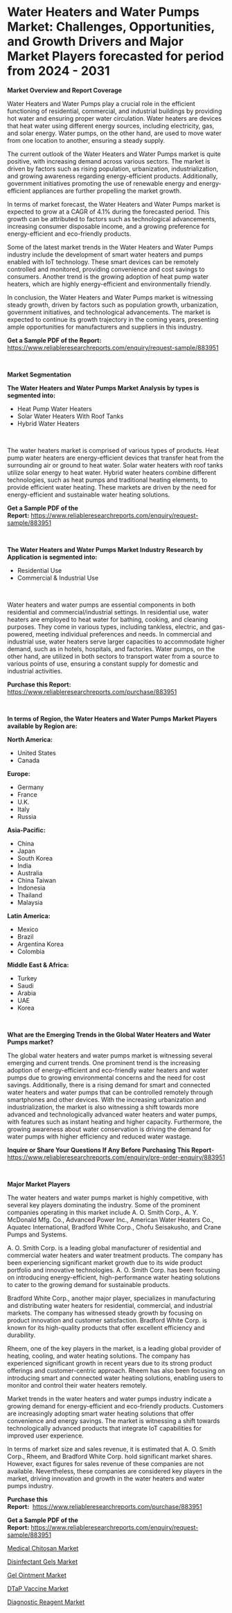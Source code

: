 <p><h1>Water Heaters and Water Pumps Market: Challenges, Opportunities, and Growth Drivers and Major Market Players forecasted for period from 2024 - 2031</h1></p><p><strong>Market Overview and Report Coverage</strong></p>
<p><p>Water Heaters and Water Pumps play a crucial role in the efficient functioning of residential, commercial, and industrial buildings by providing hot water and ensuring proper water circulation. Water heaters are devices that heat water using different energy sources, including electricity, gas, and solar energy. Water pumps, on the other hand, are used to move water from one location to another, ensuring a steady supply.</p><p>The current outlook of the Water Heaters and Water Pumps market is quite positive, with increasing demand across various sectors. The market is driven by factors such as rising population, urbanization, industrialization, and growing awareness regarding energy-efficient products. Additionally, government initiatives promoting the use of renewable energy and energy-efficient appliances are further propelling the market growth.</p><p>In terms of market forecast, the Water Heaters and Water Pumps market is expected to grow at a CAGR of 4.1% during the forecasted period. This growth can be attributed to factors such as technological advancements, increasing consumer disposable income, and a growing preference for energy-efficient and eco-friendly products.</p><p>Some of the latest market trends in the Water Heaters and Water Pumps industry include the development of smart water heaters and pumps enabled with IoT technology. These smart devices can be remotely controlled and monitored, providing convenience and cost savings to consumers. Another trend is the growing adoption of heat pump water heaters, which are highly energy-efficient and environmentally friendly.</p><p>In conclusion, the Water Heaters and Water Pumps market is witnessing steady growth, driven by factors such as population growth, urbanization, government initiatives, and technological advancements. The market is expected to continue its growth trajectory in the coming years, presenting ample opportunities for manufacturers and suppliers in this industry.</p></p>
<p><strong>Get a Sample PDF of the Report:</strong> <a href="https://www.reliableresearchreports.com/enquiry/request-sample/883951">https://www.reliableresearchreports.com/enquiry/request-sample/883951</a></p>
<p>&nbsp;</p>
<p><strong>Market Segmentation</strong></p>
<p><strong>The Water Heaters and Water Pumps Market Analysis by types is segmented into:</strong></p>
<p><ul><li>Heat Pump Water Heaters</li><li>Solar Water Heaters With Roof Tanks</li><li>Hybrid Water Heaters</li></ul></p>
<p>&nbsp;</p>
<p><p>The water heaters market is comprised of various types of products. Heat pump water heaters are energy-efficient devices that transfer heat from the surrounding air or ground to heat water. Solar water heaters with roof tanks utilize solar energy to heat water. Hybrid water heaters combine different technologies, such as heat pumps and traditional heating elements, to provide efficient water heating. These markets are driven by the need for energy-efficient and sustainable water heating solutions.</p></p>
<p><strong>Get a Sample PDF of the Report:</strong>&nbsp;<a href="https://www.reliableresearchreports.com/enquiry/request-sample/883951">https://www.reliableresearchreports.com/enquiry/request-sample/883951</a></p>
<p>&nbsp;</p>
<p><strong>The Water Heaters and Water Pumps Market Industry Research by Application is segmented into:</strong></p>
<p><ul><li>Residential Use</li><li>Commercial & Industrial Use</li></ul></p>
<p>&nbsp;</p>
<p><p>Water heaters and water pumps are essential components in both residential and commercial/industrial settings. In residential use, water heaters are employed to heat water for bathing, cooking, and cleaning purposes. They come in various types, including tankless, electric, and gas-powered, meeting individual preferences and needs. In commercial and industrial use, water heaters serve larger capacities to accommodate higher demand, such as in hotels, hospitals, and factories. Water pumps, on the other hand, are utilized in both sectors to transport water from a source to various points of use, ensuring a constant supply for domestic and industrial activities.</p></p>
<p><strong>Purchase this Report:</strong>&nbsp; <a href="https://www.reliableresearchreports.com/purchase/883951">https://www.reliableresearchreports.com/purchase/883951</a></p>
<p>&nbsp;</p>
<p><strong>In terms of Region, the Water Heaters and Water Pumps Market Players available by Region are:</strong></p>
<p>
    <p> <strong> North America: </strong>
        <ul>
            <li>United States</li>
            <li>Canada</li>
        </ul>
        </p> 
    <p> <strong> Europe: </strong>
        <ul>
            <li>Germany</li>
            <li>France</li>
            <li>U.K.</li>
            <li>Italy</li>
            <li>Russia</li>
        </ul>
        </p> 
    <p> <strong> Asia-Pacific: </strong>
        <ul>
            <li>China</li>
            <li>Japan</li>
            <li>South Korea</li>
            <li>India</li>
            <li>Australia</li>
            <li>China Taiwan</li>
            <li>Indonesia</li>
            <li>Thailand</li>
            <li>Malaysia</li>
        </ul>
        </p> 
    <p> <strong> Latin America: </strong>
        <ul>
            <li>Mexico</li>
            <li>Brazil</li>
            <li>Argentina Korea</li>
            <li>Colombia</li>
        </ul>
        </p> 
    <p> <strong> Middle East & Africa: </strong>
        <ul>
            <li>Turkey</li>
            <li>Saudi</li>
            <li>Arabia</li>
            <li>UAE</li>
            <li>Korea</li>
        </ul>
    </p>
    </p>
<p>&nbsp;</p>
<p><strong>What are the Emerging Trends in the Global Water Heaters and Water Pumps market?</strong></p>
<p><p>The global water heaters and water pumps market is witnessing several emerging and current trends. One prominent trend is the increasing adoption of energy-efficient and eco-friendly water heaters and water pumps due to growing environmental concerns and the need for cost savings. Additionally, there is a rising demand for smart and connected water heaters and water pumps that can be controlled remotely through smartphones and other devices. With the increasing urbanization and industrialization, the market is also witnessing a shift towards more advanced and technologically advanced water heaters and water pumps, with features such as instant heating and higher capacity. Furthermore, the growing awareness about water conservation is driving the demand for water pumps with higher efficiency and reduced water wastage.</p></p>
<p><strong>Inquire or Share Your Questions If Any Before Purchasing This Report</strong>- <a href="https://www.reliableresearchreports.com/enquiry/pre-order-enquiry/883951">https://www.reliableresearchreports.com/enquiry/pre-order-enquiry/883951</a></p>
<p>&nbsp;</p>
<p><strong>Major Market Players</strong></p>
<p><p>The water heaters and water pumps market is highly competitive, with several key players dominating the industry. Some of the prominent companies operating in this market include A. O. Smith Corp., A. Y. McDonald Mfg. Co., Advanced Power Inc., American Water Heaters Co., Aquatec International, Bradford White Corp., Chofu Seisakusho, and Crane Pumps and Systems. </p><p>A. O. Smith Corp. is a leading global manufacturer of residential and commercial water heaters and water treatment products. The company has been experiencing significant market growth due to its wide product portfolio and innovative technologies. A. O. Smith Corp. has been focusing on introducing energy-efficient, high-performance water heating solutions to cater to the growing demand for sustainable products. </p><p>Bradford White Corp., another major player, specializes in manufacturing and distributing water heaters for residential, commercial, and industrial markets. The company has witnessed steady growth by focusing on product innovation and customer satisfaction. Bradford White Corp. is known for its high-quality products that offer excellent efficiency and durability.</p><p>Rheem, one of the key players in the market, is a leading global provider of heating, cooling, and water heating solutions. The company has experienced significant growth in recent years due to its strong product offerings and customer-centric approach. Rheem has also been focusing on introducing smart and connected water heating solutions, enabling users to monitor and control their water heaters remotely.</p><p>Market trends in the water heaters and water pumps industry indicate a growing demand for energy-efficient and eco-friendly products. Customers are increasingly adopting smart water heating solutions that offer convenience and energy savings. The market is witnessing a shift towards technologically advanced products that integrate IoT capabilities for improved user experience.</p><p>In terms of market size and sales revenue, it is estimated that A. O. Smith Corp., Rheem, and Bradford White Corp. hold significant market shares. However, exact figures for sales revenue of these companies are not available. Nevertheless, these companies are considered key players in the market, driving innovation and growth in the water heaters and water pumps industry.</p></p>
<p><strong>Purchase this Report:</strong>&nbsp;&nbsp;<a href="https://www.reliableresearchreports.com/purchase/883951">https://www.reliableresearchreports.com/purchase/883951</a></p>
<p></p>
<p><strong>Get a Sample PDF of the Report:</strong>&nbsp;<a href="https://www.reliableresearchreports.com/enquiry/request-sample/883951">https://www.reliableresearchreports.com/enquiry/request-sample/883951</a></p>
<p><p><a href="https://medium.com/@zolajenkins1966/decoding-medical-chitosan-market-metrics-market-share-trends-and-growth-patterns-f1a47f4d8005">Medical Chitosan Market</a></p><p><a href="https://medium.com/@emilypena1936/disinfectant-gels-market-comprehensive-assessment-by-type-application-and-geography-a6d0f1170b57">Disinfectant Gels Market</a></p><p><a href="https://medium.com/@zolajenkins1966/gel-ointment-market-exploring-market-share-market-trends-and-future-growth-bc2073e8fd0d">Gel Ointment Market</a></p><p><a href="https://medium.com/@zolajenkins1966/dtap-vaccine-market-report-reveals-the-latest-trends-and-growth-opportunities-of-this-market-96dcc56fcffb">DTaP Vaccine Market</a></p><p><a href="https://medium.com/@zolajenkins1966/decoding-diagnostic-reagent-market-metrics-market-share-trends-and-growth-patterns-ae3dc4a538aa">Diagnostic Reagent Market</a></p></p>